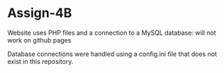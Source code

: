 # Assign-4B
Website uses PHP files and a connection to a MySQL database: will not work on github pages

Database connections were handled using a config.ini file that does not exist in this repository.
